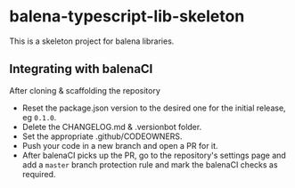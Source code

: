 # balena-typescript-lib-skeleton
This is a skeleton project for balena libraries.

## Integrating with balenaCI

After cloning & scaffolding the repository
* Reset the package.json version to the desired one for the initial release, eg `0.1.0`.
* Delete the CHANGELOG.md & .versionbot folder.
* Set the appropriate .github/CODEOWNERS.
* Push your code in a new branch and open a PR for it.
* After balenaCI picks up the PR, go to the repository's settings page and add a
  `master` branch protection rule and mark the balenaCI checks as required.
